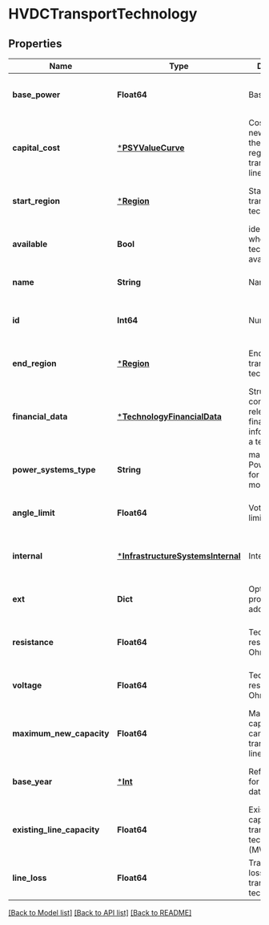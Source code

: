 # HVDCTransportTechnology


## Properties
Name | Type | Description | Notes
------------ | ------------- | ------------- | -------------
**base_power** | **Float64** | Base power | [optional] [default to nothing]
**capital_cost** | [***PSYValueCurve**](PSYValueCurve.md) | Cost of adding new capacity to the inter-regional transmission line. | [optional] [default to nothing]
**start_region** | [***Region**](Region.md) | Start region for transport technology | [optional] [default to nothing]
**available** | **Bool** | identifies whether the technology is available | [default to nothing]
**name** | **String** | Name | [default to nothing]
**id** | **Int64** | Numerical Index | [optional] [default to nothing]
**end_region** | [***Region**](Region.md) | End region for transport technology | [optional] [default to nothing]
**financial_data** | [***TechnologyFinancialData**](TechnologyFinancialData.md) | Struct containing relevant financial information for a technology | [optional] [default to nothing]
**power_systems_type** | **String** | maps to a valid PowerSystems.jl for PCM modeling | [optional] [default to nothing]
**angle_limit** | **Float64** | Votlage angle limit (radians) | [optional] [default to nothing]
**internal** | [***InfrastructureSystemsInternal**](InfrastructureSystemsInternal.md) | Internal field | [optional] [default to nothing]
**ext** | **Dict** | Option for providing additional data | [optional] [default to nothing]
**resistance** | **Float64** | Technology resistance in Ohms | [optional] [default to nothing]
**voltage** | **Float64** | Technology resistance in Ohms | [optional] [default to nothing]
**maximum_new_capacity** | **Float64** | Maximum capacity that can be added to transmission line (MW) | [optional] [default to nothing]
**base_year** | [***Int**](Int.md) | Reference year for technology data | [optional] [default to nothing]
**existing_line_capacity** | **Float64** | Existing capacity of transport technology (MW) | [optional] [default to nothing]
**line_loss** | **Float64** | Transmission loss for each transport technology (%) | [optional] [default to nothing]


[[Back to Model list]](../README.md#models) [[Back to API list]](../README.md#api-endpoints) [[Back to README]](../README.md)



